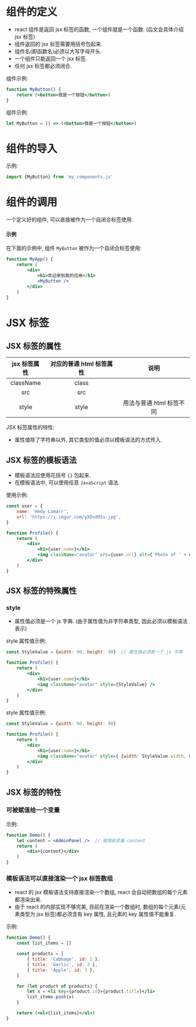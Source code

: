 # 组件的定义

* react 组件是返回 jsx 标签的函数, 一个组件就是一个函数. (后文会具体介绍 jsx 标签)
* 组件返回的 jsx 标签需要用括号包起来.
* 组件名(即函数名)必须以大写字母开头.
* 一个组件只能返回一个 jsx 标签.
* 任何 jsx 标签都必须闭合.

组件示例:

```jsx
function MyButton() {
    return (<button>我是一个按钮</button>)
}

```

组件示例:

```jsx
let MyButton = () => (<button>我是一个按钮</button>)
```

# 组件的导入

示例:

```jsx
import {MyButton} from 'my_components.js'
```

# 组件的调用

一个定义好的组件, 可以直接被作为一个自闭合标签使用.

#### 示例

在下面的示例中, 组件 `MyButton` 被作为一个自闭合标签使用:

```jsx
function MyApp() {
    return (
        <div>
            <h1>欢迎来到我的应用</h1>
            <MyButton />
        </div>
    )
}
```

# JSX 标签

## JSX 标签的属性

| jsx 标签属性 | 对应的普通 html 标签属性 |           说明           |
| :----------: | :----------------------: | :----------------------: |
|  className  |          class          |                          |
|     src     |           src           |                          |
|    style    |          style          | 用法与普通 html 标签不同 |

JSX 标签属性的特性:

* 属性值除了字符串以外, 其它类型的值必须以模板语法的方式传入.

## JSX 标签的模板语法

* 模板语法应使用花括号 `{}` 包起来.
* 在模板语法中, 可以使用任意 `JavaScript` 语法.

使用示例:

```jsx
const user = {
    name: 'Hedy Lamarr',
    url: 'https://i.imgur.com/yXOvdOSs.jpg',
}

function Profile() {
    return (
        <div>
            <h1>{user.name}</h1>
            <img className="avatar" src={user.url} alt={'Photo of ' + user.name} />
        </div>
    )
}
```

## JSX 标签的特殊属性

### style

* 属性值必须是一个 js 字典. (由于属性值为非字符串类型, 因此必须以模板语法表示)

style 属性值示例:

```jsx
const StyleValue = {width: 90, height: 90}  // 属性值必须是一个 js 字典

function Profile() {
    return (
        <div>
            <h1>{user.name}</h1>
            <img className="avatar" style={StyleValue} />
        </div>
    )
}
```

style 属性值示例:

```jsx
const StyleValue = {width: 90, height: 90}

function Profile() {
    return (
        <div>
            <h1>{user.name}</h1>
            <img className="avatar" style={ {width: StyleValue.width, height: StyleValue.height} } />
        </div>
    )
}
```

## JSX 标签的特性

### 可被赋值给一个变量

示例:

```jsx
function Demo() {
    let content = <AdminPanel />  // 赋值给变量 content
    return (
        <div>{content}</div>
    )
}
```

### 模板语法可以直接渲染一个 jsx 标签数组

* react 的 jsx 模板语法支持直接渲染一个数组, react 会自动把数组的每个元素都渲染出来.
* 由于 react 的内部实现不够完美, 目前在渲染一个数组时, 数组的每个元素(元素类型为 jsx 标签)都必须含有 key 属性, 且元素的 key 属性值不能重复.

示例:

```jsx
function Demo() {
    const list_items = []

    const products = [
        { title: 'Cabbage', id: 1 },
        { title: 'Garlic', id: 2 },
        { title: 'Apple', id: 3 },
    ]

    for (let product of products) {
        let x = <li key={product.id}>{product.title}</li>
        list_items.push(x)
    }

    return (<ul>{list_items}</ul>)
}
```
